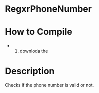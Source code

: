 # RegxrPhoneNumber
# How to Compile
  - 1. downloda the 
# Description 
Checks if the phone number is valid or not.
